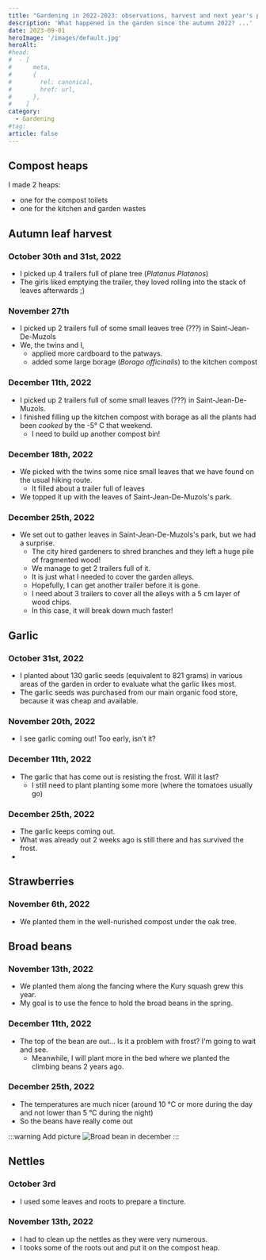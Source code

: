 ```yaml
---
title: "Gardening in 2022-2023: observations, harvest and next year's plans"
description: 'What happened in the garden since the autumn 2022? ...'
date: 2023-09-01
heroImage: '/images/default.jpg'
heroAlt:
#head:
#  - [
#      meta,
#      {
#        rel: canonical,
#        href: url,
#      },
#    ]
category:
  - Gardening
#tag:
article: false
---
```


## Compost heaps

I made 2 heaps:

- one for the compost toilets
- one for the kitchen and garden wastes

## Autumn leaf harvest

### October 30th and 31st, 2022

- I picked up 4 trailers full of plane tree (_Platanus Platanos_)
- The girls liked emptying the trailer, they loved rolling into the stack of leaves afterwards ;)

### November 27th

- I picked up 2 trailers full of some small leaves tree (???) in Saint-Jean-De-Muzols
- We, the twins and I,
  - applied more cardboard to the patways.
  - added some large borage (_Borago officinalis_) to the kitchen compost

### December 11th, 2022

- I picked up 2 trailers full of some small leaves (???) in Saint-Jean-De-Muzols.
- I finished filling up the kitchen compost with borage as all the plants had been _cooked_ by the -5° C that weekend.
  - I need to build up another compost bin!

### December 18th, 2022

- We picked with the twins some nice small leaves that we have found on the usual hiking route.
  - It filled about a trailer full of leaves
- We topped it up with the leaves of Saint-Jean-De-Muzols's park.

### December 25th, 2022

- We set out to gather leaves in Saint-Jean-De-Muzols's park, but we had a surprise.
  - The city hired gardeners to shred branches and they left a huge pile of fragmented wood!
  - We manage to get 2 trailers full of it.
  - It is just what I needed to cover the garden alleys.
  - Hopefully, I can get another trailer before it is gone.
  - I need about 3 trailers to cover all the alleys with a 5 cm layer of wood chips.
  - In this case, it will break down much faster!

## Garlic

### October 31st, 2022

- I planted about 130 garlic seeds (equivalent to 821 grams) in various areas of the garden in order to evaluate what the garlic likes most.
- The garlic seeds was purchased from our main organic food store, because it was cheap and available.

### November 20th, 2022

- I see garlic coming out! Too early, isn't it?

### December 11th, 2022

- The garlic that has come out is resisting the frost. Will it last?
  - I still need to plant planting some more (where the tomatoes usually go)

### December 25th, 2022

- The garlic keeps coming out.
- What was already out 2 weeks ago is still there and has survived the frost.
-

## Strawberries

### November 6th, 2022

- We planted them in the well-nurished compost under the oak tree.

## Broad beans

### November 13th, 2022

- We planted them along the fancing where the Kury squash grew this year.
- My goal is to use the fence to hold the broad beans in the spring.

### December 11th, 2022

- The top of the bean are out... Is it a problem with frost? I'm going to wait and see.
  - Meanwhile, I will plant more in the bed where we planted the climbing beans 2 years ago.

### December 25th, 2022

- The temperatures are much nicer (around 10 °C or more during the day and not lower than 5 °C during the night)
- So the beans have really come out

:::warning Add picture
![Broad bean in december](https://via.placeholder.com/350x150)
:::

## Nettles

### October 3rd

- I used some leaves and roots to prepare a tincture.

### November 13th, 2022

- I had to clean up the nettles as they were very numerous.
- I tooks some of the roots out and put it on the compost heap.
